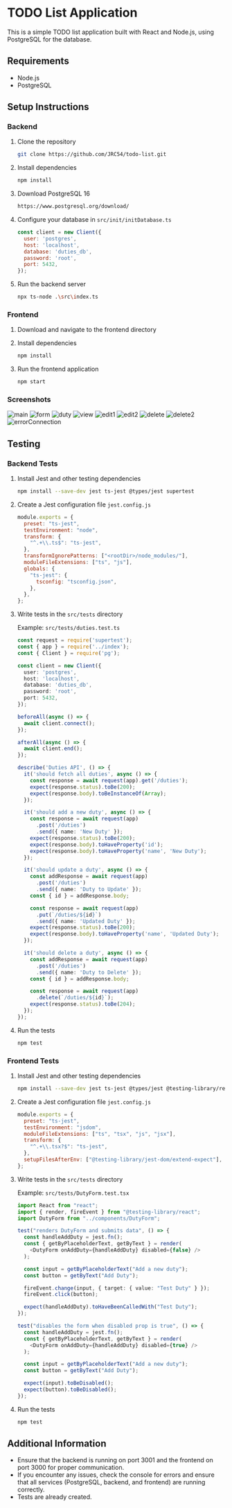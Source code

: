 # TODO List Application

This is a simple TODO list application built with React and Node.js, using PostgreSQL for the database.

## Requirements

- Node.js
- PostgreSQL

## Setup Instructions

### Backend

1. Clone the repository
    ```sh
    git clone https://github.com/JRC54/todo-list.git
    ```

2. Install dependencies
    ```sh
    npm install
    ```

3. Download PostgreSQL 16
    ```sh
    https://www.postgresql.org/download/
    ```

4. Configure your database in `src/init/initDatabase.ts`
    ```javascript
    const client = new Client({
      user: 'postgres',
      host: 'localhost',
      database: 'duties_db',
      password: 'root',
      port: 5432,
    });
    ```

5. Run the backend server
    ```sh
    npx ts-node .\src\index.ts
    ```

### Frontend

1. Download and navigate to the frontend directory

2. Install dependencies
    ```sh
    npm install
    ```

3. Run the frontend application
    ```sh
    npm start
    ```

### Screenshots

![main](https://github.com/JRC54/todo-list/assets/111510481/306390dd-86ca-4a04-a9fa-d5454f80a3d2)
![form](https://github.com/JRC54/todo-list/assets/111510481/0354de18-1eb1-423e-a675-db9a04d80159)
![duty](https://github.com/JRC54/todo-list/assets/111510481/871d205c-d474-4d24-bbc2-176b2b68dd15)
![view](https://github.com/JRC54/todo-list/assets/111510481/3143cdf8-2824-4618-aba1-24e9e5b7a958)
![edit1](https://github.com/JRC54/todo-list/assets/111510481/011692d5-a288-486e-a474-8e09270a21dd)
![edit2](https://github.com/JRC54/todo-list/assets/111510481/fcb9416f-519e-42c9-811c-3f32974d646a)
![delete](https://github.com/JRC54/todo-list/assets/111510481/0e30af51-f9ea-48e2-91d3-f7080b4f3760)
![delete2](https://github.com/JRC54/todo-list/assets/111510481/eb15132d-eabf-4424-8e39-6c80898e70fe)
![errorConnection](https://github.com/JRC54/todo-list/assets/111510481/31171a64-daf6-41c3-ad35-cccf5d30f240)



## Testing

### Backend Tests

1. Install Jest and other testing dependencies
    ```sh
    npm install --save-dev jest ts-jest @types/jest supertest
    ```

2. Create a Jest configuration file `jest.config.js`
    ```javascript
    module.exports = {
      preset: "ts-jest",
      testEnvironment: "node",
      transform: {
        "^.+\\.ts$": "ts-jest",
      },
      transformIgnorePatterns: ["<rootDir>/node_modules/"],
      moduleFileExtensions: ["ts", "js"],
      globals: {
        "ts-jest": {
          tsconfig: "tsconfig.json",
        },
      },
    };
    ```

3. Write tests in the `src/tests` directory

    Example: `src/tests/duties.test.ts`
    ```typescript
    const request = require('supertest');
    const { app } = require('../index');
    const { Client } = require('pg');
    
    const client = new Client({
      user: 'postgres',
      host: 'localhost',
      database: 'duties_db',
      password: 'root',
      port: 5432,
    });
    
    beforeAll(async () => {
      await client.connect();
    });
    
    afterAll(async () => {
      await client.end();
    });
    
    describe('Duties API', () => {
      it('should fetch all duties', async () => {
        const response = await request(app).get('/duties');
        expect(response.status).toBe(200);
        expect(response.body).toBeInstanceOf(Array);
      });
    
      it('should add a new duty', async () => {
        const response = await request(app)
          .post('/duties')
          .send({ name: 'New Duty' });
        expect(response.status).toBe(200);
        expect(response.body).toHaveProperty('id');
        expect(response.body).toHaveProperty('name', 'New Duty');
      });
    
      it('should update a duty', async () => {
        const addResponse = await request(app)
          .post('/duties')
          .send({ name: 'Duty to Update' });
        const { id } = addResponse.body;
    
        const response = await request(app)
          .put(`/duties/${id}`)
          .send({ name: 'Updated Duty' });
        expect(response.status).toBe(200);
        expect(response.body).toHaveProperty('name', 'Updated Duty');
      });
    
      it('should delete a duty', async () => {
        const addResponse = await request(app)
          .post('/duties')
          .send({ name: 'Duty to Delete' });
        const { id } = addResponse.body;
    
        const response = await request(app)
          .delete(`/duties/${id}`);
        expect(response.status).toBe(204);
      });
    });

    ```

4. Run the tests
    ```sh
    npm test
    ```

### Frontend Tests

1. Install Jest and other testing dependencies
    ```sh
    npm install --save-dev jest ts-jest @types/jest @testing-library/react @testing-library/jest-dom
    ```

2. Create a Jest configuration file `jest.config.js`
    ```javascript
    module.exports = {
      preset: "ts-jest",
      testEnvironment: "jsdom",
      moduleFileExtensions: ["ts", "tsx", "js", "jsx"],
      transform: {
        "^.+\\.tsx?$": "ts-jest",
      },
      setupFilesAfterEnv: ["@testing-library/jest-dom/extend-expect"],
    };
    ```

3. Write tests in the `src/tests` directory

    Example: `src/tests/DutyForm.test.tsx`
    ```typescript
    import React from "react";
    import { render, fireEvent } from "@testing-library/react";
    import DutyForm from "../components/DutyForm";
    
    test("renders DutyForm and submits data", () => {
      const handleAddDuty = jest.fn();
      const { getByPlaceholderText, getByText } = render(
        <DutyForm onAddDuty={handleAddDuty} disabled={false} />
      );
    
      const input = getByPlaceholderText("Add a new duty");
      const button = getByText("Add Duty");
    
      fireEvent.change(input, { target: { value: "Test Duty" } });
      fireEvent.click(button);
    
      expect(handleAddDuty).toHaveBeenCalledWith("Test Duty");
    });
    
    test("disables the form when disabled prop is true", () => {
      const handleAddDuty = jest.fn();
      const { getByPlaceholderText, getByText } = render(
        <DutyForm onAddDuty={handleAddDuty} disabled={true} />
      );
    
      const input = getByPlaceholderText("Add a new duty");
      const button = getByText("Add Duty");
    
      expect(input).toBeDisabled();
      expect(button).toBeDisabled();
    });
    ```

4. Run the tests
    ```sh
    npm test
    ```

## Additional Information

- Ensure that the backend is running on port 3001 and the frontend on port 3000 for proper communication.
- If you encounter any issues, check the console for errors and ensure that all services (PostgreSQL, backend, and frontend) are running correctly.
- Tests are already created.
